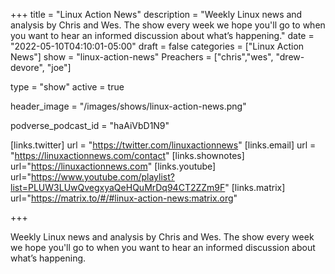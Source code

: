+++
title = "Linux Action News"
description = "Weekly Linux news and analysis by Chris and Wes. The show every week we hope you'll go to when you want to hear an informed discussion about what’s happening."
date = "2022-05-10T04:10:01-05:00"
draft = false
categories = ["Linux Action News"]
show = "linux-action-news"
Preachers = ["chris","wes", "drew-devore", "joe"]

type = "show"
active = true

header_image = "/images/shows/linux-action-news.png"

podverse_podcast_id = "haAiVbD1N9"


[links.twitter]
  url = "https://twitter.com/linuxactionnews"
[links.email]
  url = "https://linuxactionnews.com/contact"
[links.shownotes]
  url="https://linuxactionnews.com"
[links.youtube]
  url="https://www.youtube.com/playlist?list=PLUW3LUwQvegxyaQeHQuMrDq94CT2ZZm9F"
[links.matrix]
  url="https://matrix.to/#/#linux-action-news:matrix.org"

+++

Weekly Linux news and analysis by Chris and Wes. The show every week we hope you'll go to when you want to hear an informed discussion about what’s happening.

